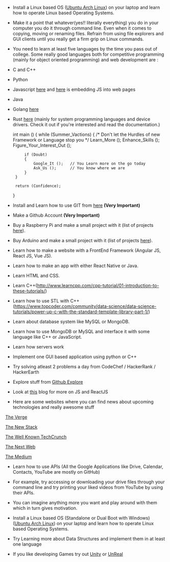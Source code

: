 * Install a Linux based OS ([Ubuntu](https://www.ubuntu.com/desktop),[Arch Linux](https://www.archlinux.org/)) on your laptop and learn how to operate Linux based Operating Systems.

* Make it a point that whatever(yes!! literally everything) you do in your computer you do it through command line. Even when it comes to copying, moving or renaming files. Refrain from using file explorers and GUI clients until you really get a firm grip on Linux commands.

* You need to learn at least five languages by the time you pass out of college. Some really good languages both for competitive programming (mainly for object oriented programming) and web development are : 

 * C and C++

 * Python

 * Javascript [here](https://www.w3schools.com/js/default.asp) and [here](https://developer.mozilla.org/en-US/docs/Learn/Getting_started_with_the_web/JavaScript_basics) is embedding JS into web pages

 * Java

 * Golang [here](https://golang.org/)

 * Rust [here](https://www.rust-lang.org/en-US/) (mainly for system programming languages and device drivers. Check it out if you're interested and read the documentation.)

    int main ()
    {
    	while (Summer_Vactions)
		{
			/*
				Don't let the Hurdles of new Framework or Language stop you
			*/
			Learn_More ();
			Enhance_Skills ();
			Figure_Your_Interest_Out ();

			if (Doubt)
			{
				Google_It ();	// You Learn more on the go today
				Ask_Us ();		// You know where we are
			}
		}

		return (Confidence);
    }

* Install and Learn how to use GIT from [here](https://git-scm.com/) **(Very Important)**

* Make a Github Account **(Very Important)**
  
* Buy a Raspberry Pi and make a small project with it (list of projects [here](https://circuitdigest.com/simple-raspberry-pi-projects-for-beginners)).

* Buy Arduino and make a small project with it (list of projects [here](https://www.meetup.com/Bend-Arduino-Group/messages/65762292/?_cookie-check=kTIC62wwRBcvcbzE)).

* Learn how to make a website with a FrontEnd Framework (Angular JS, React JS, Vue JS).

* Learn how to make an app with either React Native or Java.

* Learn HTML and CSS.

* Learn C++(http://www.learncpp.com/cpp-tutorial/01-introduction-to-these-tutorials/)

* Learn how to use STL with C++(https://www.topcoder.com/community/data-science/data-science-tutorials/power-up-c-with-the-standard-template-library-part-1/)

* Learn about database system like MySQL or MongoDB.

* Learn how to use MongoDB or MySQL and interface it with some language like C++ or JavaScript.

* Learn how servers work

* Implement one GUI based application using python or C++

* Try solving atleast 2 problems a day from CodeChef / HackerRank / HackerEarth

* Explore stuff from [Github Explore](https://github.com/explore)

* Look at [this](https://www.javascriptstuff.com/articles/) blog for more on JS and ReactJS

* Here are some websites where you can find news about upcoming technologies and really awesome stuff

 [The Verge](https://www.theverge.com/)

 [The New Stack](https://thenewstack.io/)

 [The Well Known TechCrunch](https://techcrunch.com/)

 [The Next Web](https://techcrunch.com/)

 [The Medium](https://medium.com/topic/technology)

* Learn how to use APIs (All the Google Applications like Drive, Calendar, Contacts, YouTube are mostly on GitHub)

 * For example, try accessing or downloading your drive files through your command line and try printing your liked videos from YouTube by using their APIs. 

 * You can imagine anything more you want and play around with them which in turn gives motivation.
* Install a Linux based OS (Standalone or Dual Boot with Windows) ([Ubuntu](https://www.ubuntu.com/desktop),[Arch Linux](https://www.archlinux.org/)) on your laptop and learn how to operate Linux based Operating Systems.

* Try Learning more about Data Structures and implement them in at least one language

* If you like developing Games try out [Unity](https://unity3d.com/learn/tutorials) or [UnReal](https://www.unrealengine.com/en-US/what-is-unreal-engine-4) 
